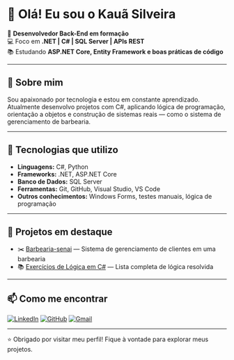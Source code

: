 # 👋 Olá! Eu sou o Kauã Silveira

🎯 **Desenvolvedor Back-End em formação**  
💻 Foco em **.NET | C# | SQL Server | APIs REST**  
📚 Estudando **ASP.NET Core, Entity Framework e boas práticas de código**

---

## 🚀 Sobre mim

Sou apaixonado por tecnologia e estou em constante aprendizado.  
Atualmente desenvolvo projetos com C#, aplicando lógica de programação, orientação a objetos e construção de sistemas reais — como o sistema de gerenciamento de barbearia.

---

## 🧰 Tecnologias que utilizo

- **Linguagens:** C#, Python
- **Frameworks:** .NET, ASP.NET Core
- **Banco de Dados:** SQL Server
- **Ferramentas:** Git, GitHub, Visual Studio, VS Code
- **Outros conhecimentos:** Windows Forms, testes manuais, lógica de programação

---

## 📌 Projetos em destaque

- ✂️ [Barbearia-senai](https://github.com/KauaSilveiraSanto/Barbearia-senai) — Sistema de gerenciamento de clientes em uma barbearia
- 📚 [Exercícios de Lógica em C#](https://github.com/Exerc-cios-de-L-gica-em-C-) — Lista completa de lógica resolvida 

---

## 📫 Como me encontrar

[![LinkedIn](https://img.shields.io/badge/-LinkedIn-0e76a8?style=flat&logo=linkedin&logoColor=white)](https://www.linkedin.com/in/kauã-silveira-espirito-santo/)
[![GitHub](https://img.shields.io/badge/-GitHub-181717?style=flat&logo=github&logoColor=white)](https://github.com/KauaSilveiraSanto)
[![Gmail](https://img.shields.io/badge/-Gmail-D14836?style=flat&logo=gmail&logoColor=white)](mailto:kauannn0775@gmail.com)

---

⭐ Obrigado por visitar meu perfil! Fique à vontade para explorar meus projetos.
